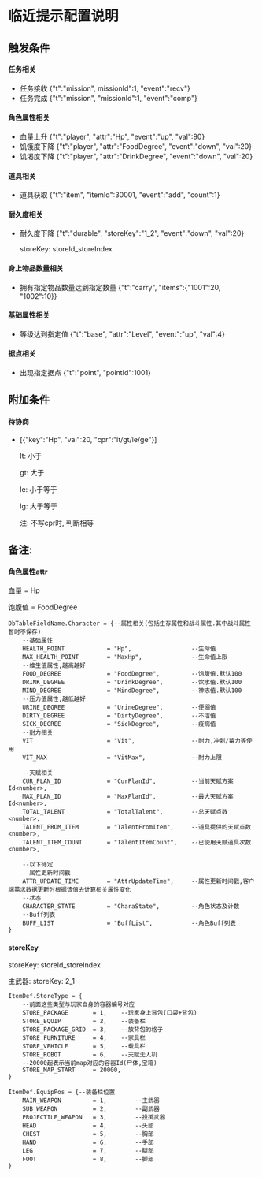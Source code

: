 # 临近提示配置说明

## 触发条件

#### 任务相关

- 任务接收  {"t":"mission", missionId":1, "event":"recv"}
- 任务完成  {"t":"mission", "missionId":1, "event":"comp"}

#### 角色属性相关

- 血量上升 {"t":"player", "attr":"Hp", "event":"up", "val":90}
- 饥饿度下降 {"t":"player", "attr":"FoodDegree", "event":"down", "val":20}
- 饥渴度下降 {"t":"player", "attr":"DrinkDegree", "event":"down", "val":20}

#### 道具相关

- 道具获取 {"t":"item", "itemId":30001, "event":"add", "count":1}

#### 耐久度相关

- 耐久度下降 {"t":"durable", "storeKey":"1_2", "event":"down", "val":20}

  storeKey: storeId_storeIndex

#### 身上物品数量相关

- 拥有指定物品数量达到指定数量 {"t":"carry",  "items":{"1001":20, "1002":10}}

#### 基础属性相关

- 等级达到指定值 {"t":"base", "attr":"Level", "event":"up", "val":4}

#### 据点相关

- 出现指定据点 {"t":"point", "pointId":1001}

## 




## 附加条件

#### 待协商
- [{"key":"Hp", "val":20, "cpr":"lt/gt/le/ge"}]

  lt: 小于

  gt: 大于

  le: 小于等于

  lg: 大于等于

  注: 不写cpr时, 判断相等

## 备注:

#### 角色属性attr

血量 = Hp

饱腹值 = FoodDegree 

~~~~~~
DbTableFieldName.Character = {--属性相关(包括生存属性和战斗属性.其中战斗属性暂时不保存)
	--基础属性
	HEALTH_POINT			= "Hp",					--生命值
	MAX_HEALTH_POINT		= "MaxHp",				--生命值上限
	--维生值属性,越高越好
	FOOD_DEGREE				= "FoodDegree",			--饱腹值.默认100
	DRINK_DEGREE			= "DrinkDegree",		--饮水值.默认100
	MIND_DEGREE				= "MindDegree",			--神志值.默认100
	--压力值属性,越低越好
	URINE_DEGREE			= "UrineDegree",		--便溺值
	DIRTY_DEGREE			= "DirtyDegree",		--不洁值
	SICK_DEGREE				= "SickDegree",			--疫病值
	--耐力相关
	VIT						= "Vit",				--耐力,冲刺/蓄力等使用
	VIT_MAX					= "VitMax",				--耐力上限

	--天赋相关
	CUR_PLAN_ID				= "CurPlanId",			--当前天赋方案Id<number>,
	MAX_PLAN_ID				= "MaxPlanId",			--最大天赋方案Id<number>,
	TOTAL_TALENT			= "TotalTalent",		--总天赋点数<number>,
	TALENT_FROM_ITEM		= "TalentFromItem",		--道具提供的天赋点数<number>,
	TALENT_ITEM_COUNT		= "TalentItemCount",	--已使用天赋道具次数<number>,

	--以下待定
	--属性更新时间戳
	ATTR_UPDATE_TIME		= "AttrUpdateTime",		--属性更新时间戳,客户端需求数据更新时根据该值去计算相关属性变化
	--状态
	CHARACTER_STATE			= "CharaState",			--角色状态及计数
	--Buff列表
	BUFF_LIST				= "BuffList",			--角色Buff列表
}
~~~~~~



#### storeKey

storeKey: storeId_storeIndex

主武器: storeKey: 2_1

``````
ItemDef.StoreType = {
	--前面这些类型与玩家自身的容器编号对应
	STORE_PACKAGE		= 1,	--玩家身上背包(口袋+背包)
	STORE_EQUIP			= 2,	--装备栏
	STORE_PACKAGE_GRID	= 3,	--放背包的格子
	STORE_FURNITURE		= 4,	--家具栏
	STORE_VEHICLE		= 5,	--载具栏
	STORE_ROBOT			= 6,	--天赋无人机
	--20000起表示当前map对应的容器Id(尸体,宝箱)
	STORE_MAP_START		= 20000,
}

ItemDef.EquipPos = {--装备栏位置
	MAIN_WEAPON			= 1,		--主武器
	SUB_WEAPON			= 2,		--副武器
	PROJECTILE_WEAPON	= 3,		--投掷武器
	HEAD				= 4,		--头部
	CHEST				= 5,		--胸部
	HAND				= 6,		--手部
	LEG					= 7,		--腿部
	FOOT				= 8,		--脚部
}
``````

